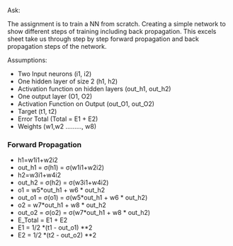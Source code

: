 Ask:

The assignment is to train a NN from scratch. Creating a simple network to show different steps of training including back propagation.
This excels sheet take us through step by step forward propagation and back propagation steps of the network.

Assumptions:
- Two Input neurons (i1, i2)
- One hidden layer of size 2 (h1, h2)
- Activation function on hidden layers (out_h1, out_h2)
- One output layer (O1, O2)
- Activation Function on Output (out_O1, out_O2)
- Target (t1, t2)
- Error Total (Total = E1 + E2)
- Weights (w1,w2 ………, w8)


### Forward Propagation
- h1=w1i1+w2i2
- out_h1 = σ(h1) = σ(w1i1+w2i2)
- h2=w3i1+w4i2
- out_h2 = σ(h2) = σ(w3i1+w4i2)
- o1 = w5*out_h1 + w6 * out_h2
- out_o1 = σ(o1) = σ(w5*out_h1 + w6 * out_h2)
- o2 = w7*out_h1 + w8 * out_h2
- out_o2 = σ(o2) = σ(w7*out_h1 + w8 * out_h2)
- E_Total = E1 + E2
- E1 = 1/2 *(t1 - out_o1) **2
- E2 = 1/2 *(t2 - out_o2) **2




